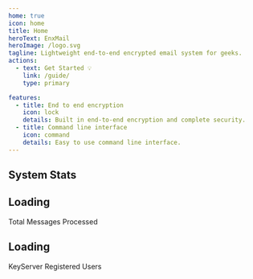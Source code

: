 ```yaml
---
home: true
icon: home
title: Home
heroText: EnxMail
heroImage: /logo.svg
tagline: Lightweight end-to-end encrypted email system for geeks.
actions:
  - text: Get Started 💡
    link: /guide/
    type: primary

features:
  - title: End to end encryption
    icon: lock
    details: Built in end-to-end encryption and complete security.
  - title: Command line interface
    icon: command
    details: Easy to use command line interface.
---
```


## System Stats

<div class="features" style="transition: transform 0.25s ease-in-out 0.16s, opacity 0.25s ease-in-out 0.16s; transform: translateY(0px); opacity: 1; border-top: none;">
<div class="feature"><span class="icon iconfont icon-comment"></span><h2 class="sys.mails">Loading</h2><p>Total Messages Processed</p></div>
<div class="feature"><span class="icon iconfont icon-any"></span><h2 class="sys.users">Loading</h2><p>KeyServer Registered Users</p></div>
</div>